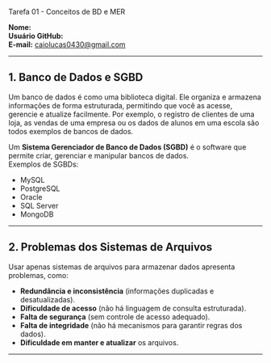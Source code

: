  Tarefa 01 - Conceitos de BD e MER

**Nome:** <Caio Lucas>  
**Usuário GitHub:** <caiolucas0430>  
**E-mail:** <caiolucas0430@gmail.com>  

---

## 1. Banco de Dados e SGBD
Um banco de dados é como uma biblioteca digital. Ele organiza e armazena informações de forma estruturada, permitindo que você as acesse, gerencie e atualize facilmente. Por exemplo, o registro de clientes de uma loja, as vendas de uma empresa ou os dados de alunos em uma escola são todos exemplos de bancos de dados. 

Um **Sistema Gerenciador de Banco de Dados (SGBD)** é o software que permite criar, gerenciar e manipular bancos de dados.  
Exemplos de SGBDs:  
- MySQL  
- PostgreSQL  
- Oracle  
- SQL Server  
- MongoDB  

---

## 2. Problemas dos Sistemas de Arquivos
Usar apenas sistemas de arquivos para armazenar dados apresenta problemas, como:
- **Redundância e inconsistência** (informações duplicadas e desatualizadas).  
- **Dificuldade de acesso** (não há linguagem de consulta estruturada).  
- **Falta de segurança** (sem controle de acesso adequado).  
- **Falta de integridade** (não há mecanismos para garantir regras dos dados).  
- **Dificuldade em manter e atualizar** os arquivos.  

---


